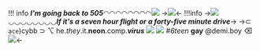 !!! info
       ***I'm going back to 505***◠◠◠◠◠◠◠◠![](https://64.media.tumblr.com/a3477ebf7328ff9d32c86218742b1100/f9c3749cfa9e941f-e4/s75x75_c1/27e2b3aed750bc5cf9f7df215e3efdb3eeaabca9.gifv)
->![](https://i.pinimg.com/236x/aa/d7/d9/aad7d9a43ed44813f99e6db665cacb2a.jpg)<-
!!!info
      ->![](https://64.media.tumblr.com/af22861c0b1bf6ec489840af6ce7e4a5/f9c3749cfa9e941f-75/s75x75_c1/1dbcaff86506fb84917382b9f2c0266e57bc2b6b.gifv)◡◡◡◡◡◡◡◡***If it's a seven hour flight or a forty-five minute drive***->
->⊂ `ace`)cybb ⊃
⌥ he.*they*.it.**neon**.comp.***virus*** ![](https://64.media.tumblr.com/a15695561c50b11784d6bea3d6e17d72/9bc10fd884d85993-f0/s75x75_c1/24917a6541c61e579c185e51a754cb985c427cba.gifv)
![](https://64.media.tumblr.com/f8de547f42487335ba262533a7175454/66a299925faff441-4b/s75x75_c1/59e8c3fc62ce8d5e2c3620ef1a4968c5b8ae3f37.gifv) #*6teen* **gay** @demi.boy ⌫
![](https://64.media.tumblr.com/3bd57b5cde255f3d9d19b4707f955108/68ffa233dafdf0ea-91/s75x75_c1/08e7f76173523a7f33120eef40a9e2aebdbf7592.gifv)<-